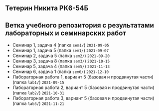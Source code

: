 ## **Тетерин Никита РК6-54Б**

## Ветка учебного репозитория с результатами лабораторных и семинарских работ

+ Семинар 1, задача 4 (папка `sem1/`) `2021-09-05`
+ Семинар 1, задача 5 (папка `sem1/`) `2021-09-07`
+ Семинар 2, задача 5 (папка `sem2/`) `2021-09-20`
+ Семинар 3, задача 8 (папка `sem3/`) `2021-10-15`
+ Семинар 5, задача 4 (папка `sem5/`) `2021-11-13`
+ Семинар 6, задача 1 (папка `sem6/`) `2021-12-10`
+ Лабораторная работа 1, вариант 5 (базовая и продвинутая части) (папка `lab1/`) `2021-09-15`
+ Лабораторная работа 2, вариант 5 (базовая и продвинутая части) (папка `lab2/`) `2021-10-31`
+ Лабораторная работа 3, вариант 5 (базовая и продвинутая части) (папка `lab3/`) `2021-11-21`
